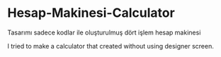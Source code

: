 # Hesap-Makinesi-Calculator
Tasarımı sadece kodlar ile oluşturulmuş dört işlem hesap makinesi

I tried to make a calculator that created without using designer screen.
